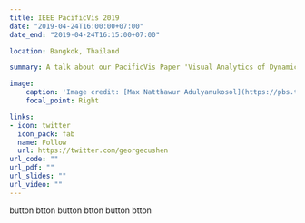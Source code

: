 ```yaml
---
title: IEEE PacificVis 2019
date: "2019-04-24T16:00:00+07:00"
date_end: "2019-04-24T16:15:00+07:00"

location: Bangkok, Thailand

summary: A talk about our PacificVis Paper 'Visual Analytics of Dynamic Interplay Between Behaviors in MMORPGs'.

image: 
    caption: 'Image credit: [Max Natthawur Adulyanukosol](https://pbs.twimg.com/media/D47uqhFU0AEy-xW?format=jpg)'
    focal_point: Right

links:
- icon: twitter
  icon_pack: fab
  name: Follow
  url: https://twitter.com/georgecushen
url_code: ""
url_pdf: ""
url_slides: ""
url_video: ""
---
```






button btton 
button btton 
button btton 